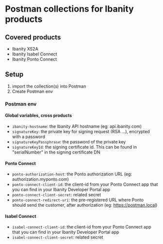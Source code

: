 # Postman collections for Ibanity products

## Covered products

* Ibanity XS2A
* Ibanity Isabel Connect
* Ibanity Ponto Connect

## Setup

1) import the collection(s) into Postman
2) Create Postman env

### Postman env

#### Global variables, cross products

* `ibanity-hostname`: the Ibanity API hostname (eg: api.ibanity.com)
* `signatureKey`: the private key for signing request (RSA ...), encrypted with a password
* `signatureKeyPassphrase`: the password of the private key
* `signatureKeyId`: the signing certificate id. This can be found in "serialNumber" in the signing certificate DN

#### Ponto Connect

* `ponto-authorization-host`: the Ponto authorization URL (eg: authorization.myponto.com)
* `ponto-connect-client-id`: the client-id from your Ponto Connect app that you can find in your Ibanity Developer Portal app
* `ponto-connect-client-secret`: related secret
* `ponto-connect-redirect-uri`: the pre-registered URL where Ponto should send the customer, after authorization (eg: https://postman.local)

#### Isabel Connect

* `isabel-connect-client-id`: the client-id from your Ponto Connect app that you can find in your Ibanity Developer Portal app
* `isabel-connect-client-secret`: related secret
